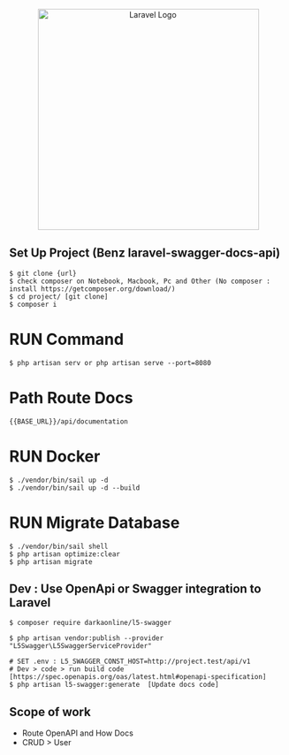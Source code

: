 <p align="center"><a href="https://laravel.com" target="_blank"><img src="https://raw.githubusercontent.com/laravel/art/master/logo-lockup/5%20SVG/2%20CMYK/1%20Full%20Color/laravel-logolockup-cmyk-red.svg" width="400" alt="Laravel Logo"></a></p>

## Set Up Project (Benz laravel-swagger-docs-api)

    $ git clone {url}
    $ check composer on Notebook, Macbook, Pc and Other (No composer : install https://getcomposer.org/download/)
    $ cd project/ [git clone]
    $ composer i

# RUN Command

    $ php artisan serv or php artisan serve --port=8080


# Path Route Docs

    {{BASE_URL}}/api/documentation


# RUN Docker

    $ ./vendor/bin/sail up -d  
    $ ./vendor/bin/sail up -d --build

# RUN Migrate Database

    $ ./vendor/bin/sail shell
    $ php artisan optimize:clear
    $ php artisan migrate


## Dev : Use OpenApi or Swagger integration to Laravel

    $ composer require darkaonline/l5-swagger

    $ php artisan vendor:publish --provider "L5Swagger\L5SwaggerServiceProvider"

    # SET .env : L5_SWAGGER_CONST_HOST=http://project.test/api/v1
    # Dev > code > run build code [https://spec.openapis.org/oas/latest.html#openapi-specification]
    $ php artisan l5-swagger:generate  [Update docs code]


## Scope of work

- Route OpenAPI and How Docs
- CRUD > User 

